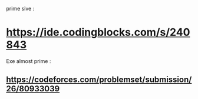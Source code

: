 
prime sive :

# https://ide.codingblocks.com/s/240843

Exe almost prime :
## https://codeforces.com/problemset/submission/26/80933039
